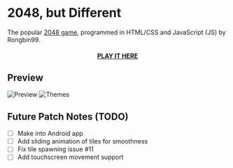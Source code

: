 # 2048, but Different

The popular [2048 game](https://en.wikipedia.org/wiki/2048_(video_game)), programmed in HTML/CSS and JavaScript (JS) by Rongbin99.

<div align="center">

#### [PLAY IT HERE](https://rongbin99.github.io/2048/)

</div>

## Preview

![Preview]()
![Themes]()


## Future Patch Notes (TODO)

- [ ] Make into Android app
- [ ] Add sliding animation of tiles for smoothness
- [ ] Fix tile spawning issue #11
- [ ] Add touchscreen movement support